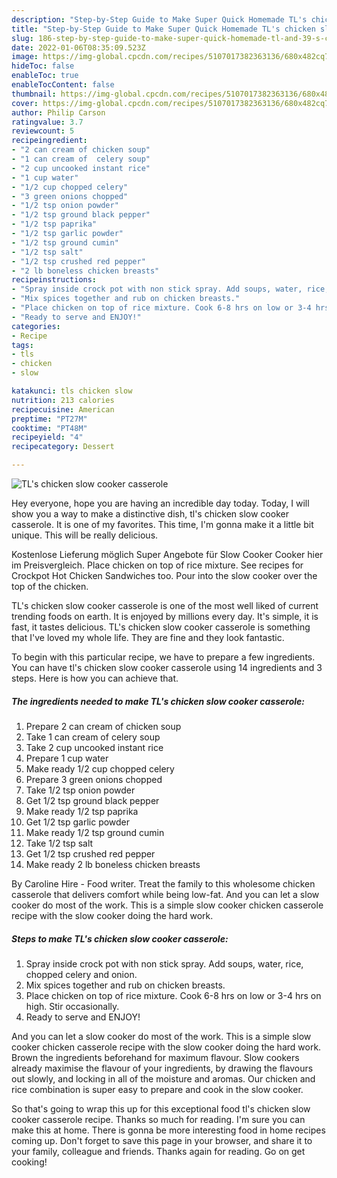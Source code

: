 ```yaml
---
description: "Step-by-Step Guide to Make Super Quick Homemade TL's chicken slow cooker casserole"
title: "Step-by-Step Guide to Make Super Quick Homemade TL's chicken slow cooker casserole"
slug: 186-step-by-step-guide-to-make-super-quick-homemade-tl-and-39-s-chicken-slow-cooker-casserole
date: 2022-01-06T08:35:09.523Z
image: https://img-global.cpcdn.com/recipes/5107017382363136/680x482cq70/tls-chicken-slow-cooker-casserole-recipe-main-photo.jpg
hideToc: false
enableToc: true
enableTocContent: false
thumbnail: https://img-global.cpcdn.com/recipes/5107017382363136/680x482cq70/tls-chicken-slow-cooker-casserole-recipe-main-photo.jpg
cover: https://img-global.cpcdn.com/recipes/5107017382363136/680x482cq70/tls-chicken-slow-cooker-casserole-recipe-main-photo.jpg
author: Philip Carson
ratingvalue: 3.7
reviewcount: 5
recipeingredient:
- "2 can cream of chicken soup"
- "1 can cream of  celery soup"
- "2 cup uncooked instant rice"
- "1 cup water"
- "1/2 cup chopped celery"
- "3 green onions chopped"
- "1/2 tsp onion powder"
- "1/2 tsp ground black pepper"
- "1/2 tsp paprika"
- "1/2 tsp garlic powder"
- "1/2 tsp ground cumin"
- "1/2 tsp salt"
- "1/2 tsp crushed red pepper"
- "2 lb boneless chicken breasts"
recipeinstructions:
- "Spray inside crock pot with non stick spray. Add soups, water, rice, chopped celery and onion."
- "Mix spices together and rub on chicken breasts."
- "Place chicken on top of rice mixture. Cook 6-8 hrs on low or 3-4 hrs on high. Stir occasionally."
- "Ready to serve and ENJOY!"
categories:
- Recipe
tags:
- tls
- chicken
- slow

katakunci: tls chicken slow 
nutrition: 213 calories
recipecuisine: American
preptime: "PT27M"
cooktime: "PT48M"
recipeyield: "4"
recipecategory: Dessert

---
```



![TL&#39;s chicken slow cooker casserole](https://img-global.cpcdn.com/recipes/5107017382363136/680x482cq70/tls-chicken-slow-cooker-casserole-recipe-main-photo.jpg)

Hey everyone, hope you are having an incredible day today. Today, I will show you a way to make a distinctive dish, tl&#39;s chicken slow cooker casserole. It is one of my favorites. This time, I'm gonna make it a little bit unique. This will be really delicious.

Kostenlose Lieferung möglich Super Angebote für Slow Cooker Cooker hier im Preisvergleich. Place chicken on top of rice mixture. See recipes for Crockpot Hot Chicken Sandwiches too. Pour into the slow cooker over the top of the chicken.

TL&#39;s chicken slow cooker casserole is one of the most well liked of current trending foods on earth. It is enjoyed by millions every day. It's simple, it is fast, it tastes delicious. TL&#39;s chicken slow cooker casserole is something that I've loved my whole life. They are fine and they look fantastic.


To begin with this particular recipe, we have to prepare a few ingredients. You can have tl&#39;s chicken slow cooker casserole using 14 ingredients and 3 steps. Here is how you can achieve that.

<!--inarticleads1-->

##### The ingredients needed to make TL&#39;s chicken slow cooker casserole:

1. Prepare 2 can cream of chicken soup
1. Take 1 can cream of  celery soup
1. Take 2 cup uncooked instant rice
1. Prepare 1 cup water
1. Make ready 1/2 cup chopped celery
1. Prepare 3 green onions chopped
1. Take 1/2 tsp onion powder
1. Get 1/2 tsp ground black pepper
1. Make ready 1/2 tsp paprika
1. Get 1/2 tsp garlic powder
1. Make ready 1/2 tsp ground cumin
1. Take 1/2 tsp salt
1. Get 1/2 tsp crushed red pepper
1. Make ready 2 lb boneless chicken breasts


By Caroline Hire - Food writer. Treat the family to this wholesome chicken casserole that delivers comfort while being low-fat. And you can let a slow cooker do most of the work. This is a simple slow cooker chicken casserole recipe with the slow cooker doing the hard work. 

<!--inarticleads2-->

##### Steps to make TL&#39;s chicken slow cooker casserole:

1. Spray inside crock pot with non stick spray. Add soups, water, rice, chopped celery and onion.
1. Mix spices together and rub on chicken breasts.
1. Place chicken on top of rice mixture. Cook 6-8 hrs on low or 3-4 hrs on high. Stir occasionally.
1. Ready to serve and ENJOY!

And you can let a slow cooker do most of the work. This is a simple slow cooker chicken casserole recipe with the slow cooker doing the hard work. Brown the ingredients beforehand for maximum flavour. Slow cookers already maximise the flavour of your ingredients, by drawing the flavours out slowly, and locking in all of the moisture and aromas. Our chicken and rice combination is super easy to prepare and cook in the slow cooker. 

So that's going to wrap this up for this exceptional food tl&#39;s chicken slow cooker casserole recipe. Thanks so much for reading. I'm sure you can make this at home. There is gonna be more interesting food in home recipes coming up. Don't forget to save this page in your browser, and share it to your family, colleague and friends. Thanks again for reading. Go on get cooking!
